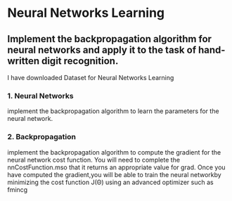 
#  Neural Networks Learning
## Implement the backpropagation algorithm for neural networks and apply it to the task of hand-written digit recognition. 
I have downloaded Dataset for Neural Networks Learning
### 1. Neural Networks
implement the backpropagation algorithm to learn the parameters for the neural network.
### 2. Backpropagation
implement the backpropagation algorithm to compute the gradient for the neural network cost function. You will need to complete 
the nnCostFunction.mso that it returns an appropriate value for grad. Once you have computed the gradient,you will be able to train the 
neural networkby minimizing the cost function J(Θ) using an advanced optimizer such as fmincg
